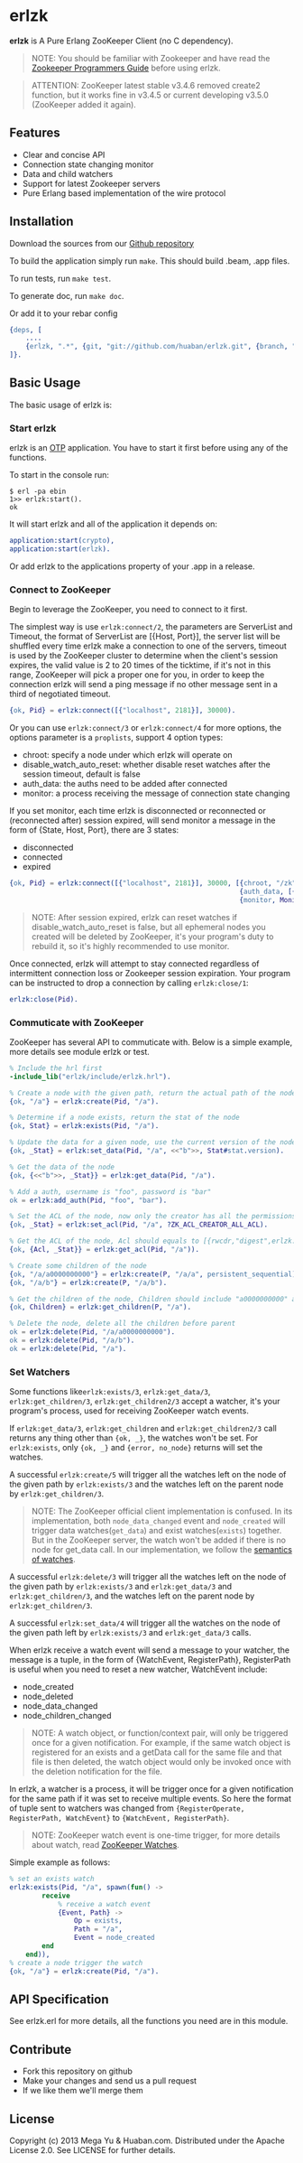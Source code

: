 # erlzk

**erlzk** is A Pure Erlang ZooKeeper Client (no C dependency).

> NOTE: You should be familiar with Zookeeper and have read the
[Zookeeper Programmers Guide](https://zookeeper.apache.org/doc/trunk/zookeeperProgrammers.html)
before using erlzk.

> ATTENTION: ZooKeeper latest stable v3.4.6 removed create2 function, 
  but it works fine in v3.4.5 or current developing v3.5.0 (ZooKeeper added it again).

## Features

- Clear and concise API
- Connection state changing monitor
- Data and child watchers
- Support for latest Zookeeper servers
- Pure Erlang based implementation of the wire protocol

## Installation

Download the sources from our [Github repository](http://github.com/huaban/erlzk)

To build the application simply run `make`. This should build .beam, .app files.

To run tests, run `make test`.

To generate doc, run `make doc`.

Or add it to your rebar config

```erlang
{deps, [
    ....
    {erlzk, ".*", {git, "git://github.com/huaban/erlzk.git", {branch, "master"}}}
]}.
```

## Basic Usage

The basic usage of erlzk is:

### Start erlzk

erlzk is an
[OTP](http://www.erlang.org/doc/design_principles/users_guide.html)
application. You have to start it first before using any of the functions.

To start in the console run:

```
$ erl -pa ebin
1>> erlzk:start().
ok
```

It will start erlzk and all of the application it depends on:

```erlang
application:start(crypto),
application:start(erlzk).
```

Or add erlzk to the applications property of your .app in a release.

### Connect to ZooKeeper

Begin to leverage the ZooKeeper, you need to connect to it first.

The simplest way is use `erlzk:connect/2`,
the parameters are ServerList and Timeout, the format of ServerList are [{Host, Port}],
the server list will be shuffled every time erlzk make a connection to one of the servers,
timeout is used by the ZooKeeper cluster to determine when the client's session expires,
the valid value is 2 to 20 times of the ticktime, if it's not in this range,
ZooKeeper will pick a proper one for you, in order to keep the connection erlzk will send
a ping message if no other message sent in a third of negotiated timeout.

```erlang
{ok, Pid} = erlzk:connect([{"localhost", 2181}], 30000).
```

Or you can use `erlzk:connect/3` or `erlzk:connect/4` for more options,
the options parameter is a `proplists`, support 4 option types:

+ chroot: specify a node under which erlzk will operate on
+ disable_watch_auto_reset: whether disable reset watches after the session timeout, default is false
+ auth_data: the auths need to be added after connected
+ monitor: a process receiving the message of connection state changing

If you set monitor, each time erlzk is disconnected or reconnected or (reconnected after) session expired,
will send monitor a message in the form of {State, Host, Port}, there are 3 states:

+ disconnected
+ connected
+ expired

```erlang
{ok, Pid} = erlzk:connect([{"localhost", 2181}], 30000, [{chroot, "/zk"},
														 {auth_data, [{"digest", <<"foo:bar">>}],
                                                         {monitor, Monitor}]).
```

> NOTE: After session expired, erlzk can reset watches if disable_watch_auto_reset is false,
but all ephemeral nodes you created will be deleted by ZooKeeper,
it's your program's duty to rebuild it, so it's highly recommended to use monitor.

Once connected, erlzk will attempt to stay connected regardless of intermittent connection loss
or Zookeeper session expiration. Your program can be instructed to drop a connection by calling `erlzk:close/1`:

```erlang
erlzk:close(Pid).
```

### Commuticate with ZooKeeper

ZooKeeper has several API to commuticate with. Below is a simple example,
more details see module erlzk or test.

```erlang
% Include the hrl first
-include_lib("erlzk/include/erlzk.hrl").

% Create a node with the given path, return the actual path of the node
{ok, "/a"} = erlzk:create(Pid, "/a").

% Determine if a node exists, return the stat of the node
{ok, Stat} = erlzk:exists(Pid, "/a").

% Update the data for a given node, use the current version of the node for data security
{ok, _Stat} = erlzk:set_data(Pid, "/a", <<"b">>, Stat#stat.version).

% Get the data of the node
{ok, {<<"b">>, _Stat}} = erlzk:get_data(Pid, "/a").

% Add a auth, username is "foo", password is "bar"
ok = erlzk:add_auth(Pid, "foo", "bar").

% Set the ACL of the node, now only the creator has all the permissions
{ok, _Stat} = erlzk:set_acl(Pid, "/a", ?ZK_ACL_CREATOR_ALL_ACL).

% Get the ACL of the node, Acl should equals to [{rwcdr,"digest",erlzk:generate_digest("foo", "bar")}]
{ok, {Acl, _Stat}} = erlzk:get_acl(Pid, "/a")).

% Create some children of the node
{ok, "/a/a0000000000"} = erlzk:create(P, "/a/a", persistent_sequential).
{ok, "/a/b"} = erlzk:create(P, "/a/b").

% Get the children of the node, Children should include "a0000000000" and "b"
{ok, Children} = erlzk:get_children(P, "/a").

% Delete the node, delete all the children before parent
ok = erlzk:delete(Pid, "/a/a0000000000").
ok = erlzk:delete(Pid, "/a/b").
ok = erlzk:delete(Pid, "/a").

```

### Set Watchers

Some functions like`erlzk:exists/3`, `erlzk:get_data/3`, `erlzk:get_children/3`, `erlzk:get_children2/3`
accept a watcher, it's your program's process, used for receiving ZooKeeper watch events.

If `erlzk:get_data/3`, `erlzk:get_children` and `erlzk:get_children2/3` call
returns any thing other than `{ok, _}`, the watches won't be set.
For `erlzk:exists`, only `{ok, _}` and `{error, no_node}` returns will set
the watches.

A successful `erlzk:create/5` will trigger all the watches left on the
node of the given path by `erlzk:exists/3` and the watches left on the parent
node by `erlzk:get_children/3`.

> NOTE: The ZooKeeper official client implementation is confused.
> In its implementation, both `node_data_changed` event and `node_created`
> will trigger data watches(`get_data`) and exist watches(`exists`) together.
> But in the ZooKeeper server, the watch won't be added if there is no node
> for get_data call.
> In our implementation, we follow the
> [semantics of watches](http://zookeeper.apache.org/doc/trunk/zookeeperProgrammers.html#sc_WatchSemantics).

A successful `erlzk:delete/3` will trigger all the watches left on the node of
the given path by `erlzk:exists/3` and `erlzk:get_data/3` and `erlzk:get_children/3`,
and the watches left on the parent node by `erlzk:get_children/3`.

A successful `erlzk:set_data/4` will trigger all the watches on the node of the given path
left by `erlzk:exists/3` and `erlzk:get_data/3` calls.

When erlzk receive a watch event will send a message to your watcher,
the message is a tuple, in the form of {WatchEvent, RegisterPath},
RegisterPath is useful when you need to reset a new watcher,
WatchEvent include:

+ node_created
+ node_deleted
+ node_data_changed
+ node_children_changed

> NOTE: A watch object, or function/context pair, will only be triggered once
> for a given notification. For example, if the same watch object is registered
> for an exists and a getData call for the same file and that file is then
> deleted, the watch object would only be invoked once with the deletion
> notification for the file.

In erlzk, a watcher is a process, it will be trigger once for a given
notification for the same path if it was set to receive multiple events.
So here the format of tuple sent to watchers was changed from
`{RegisterOperate, RegisterPath, WatchEvent}` to `{WatchEvent, RegisterPath}`.

> NOTE: ZooKeeper watch event is one-time trigger, for more details about watch, read
[ZooKeeper Watches](https://zookeeper.apache.org/doc/trunk/zookeeperProgrammers.html#ch_zkWatches).

Simple example as follows:

```erlang
% set an exists watch
erlzk:exists(Pid, "/a", spawn(fun() ->
        receive
            % receive a watch event
            {Event, Path} ->
                Op = exists,
                Path = "/a",
                Event = node_created
        end
    end)),
% create a node trigger the watch
{ok, "/a"} = erlzk:create(Pid, "/a").

```

## API Specification

See erlzk.erl for more details, all the functions you need are in this module.

## Contribute

- Fork this repository on github
- Make your changes and send us a pull request
- If we like them we'll merge them

## License

Copyright (c) 2013 Mega Yu & Huaban.com. Distributed under the Apache License 2.0. See LICENSE for further details.
